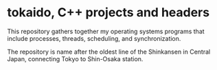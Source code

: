 # tokaido, C++ projects and headers

This repository gathers together my operating systems programs that include
processes, threads, scheduling, and synchronization.

The repository is name after the oldest line of the Shinkansen in Central
Japan, connecting Tokyo to Shin-Osaka station. 
